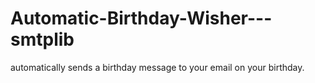 # Automatic-Birthday-Wisher---smtplib
automatically sends a birthday message to your email on your birthday.
